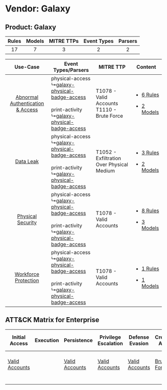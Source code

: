 Vendor: Galaxy
==============
Product: Galaxy
---------------
| Rules | Models | MITRE TTPs | Event Types | Parsers |
|:-----:|:------:|:----------:|:-----------:|:-------:|
|  17   |   7    |     3      |      2      |    2    |

|    Use-Case    | Event Types/Parsers    | MITRE TTP    | Content    |
|:----:| ---- | ---- | ---- |
| [Abnormal Authentication & Access](../../../UseCases/uc_abnormal_authentication_&_access.md) |  physical-access<br> ↳[galaxy-physical-badge-access](Ps/pC_galaxyphysicalbadgeaccess.md)<br><br> print-activity<br> ↳[galaxy-physical-badge-access](Ps/pC_galaxyphysicalbadgeaccess.md)<br> | T1078 - Valid Accounts<br>T1110 - Brute Force<br> | [<ul><li>6 Rules</li></ul><ul><li>2 Models</li></ul>](RM/r_m_galaxy_galaxy_Abnormal_Authentication_&_Access.md) |
|    [Data Leak](../../../UseCases/uc_data_leak.md)    |  physical-access<br> ↳[galaxy-physical-badge-access](Ps/pC_galaxyphysicalbadgeaccess.md)<br><br> print-activity<br> ↳[galaxy-physical-badge-access](Ps/pC_galaxyphysicalbadgeaccess.md)<br> | T1052 - Exfiltration Over Physical Medium<br>     | [<ul><li>3 Rules</li></ul><ul><li>2 Models</li></ul>](RM/r_m_galaxy_galaxy_Data_Leak.md)    |
|    [Physical Security](../../../UseCases/uc_physical_security.md)    |  physical-access<br> ↳[galaxy-physical-badge-access](Ps/pC_galaxyphysicalbadgeaccess.md)<br><br> print-activity<br> ↳[galaxy-physical-badge-access](Ps/pC_galaxyphysicalbadgeaccess.md)<br> | T1078 - Valid Accounts<br>    | [<ul><li>8 Rules</li></ul><ul><li>3 Models</li></ul>](RM/r_m_galaxy_galaxy_Physical_Security.md)    |
|    [Workforce Protection](../../../UseCases/uc_workforce_protection.md)    |  physical-access<br> ↳[galaxy-physical-badge-access](Ps/pC_galaxyphysicalbadgeaccess.md)<br><br> print-activity<br> ↳[galaxy-physical-badge-access](Ps/pC_galaxyphysicalbadgeaccess.md)<br> | T1078 - Valid Accounts<br>    | [<ul><li>1 Rules</li></ul><ul><li>1 Models</li></ul>](RM/r_m_galaxy_galaxy_Workforce_Protection.md)    |

ATT&CK Matrix for Enterprise
----------------------------
| Initial Access                                                      | Execution | Persistence                                                         | Privilege Escalation                                                | Defense Evasion                                                     | Credential Access                                                | Discovery | Lateral Movement | Collection | Command and Control | Exfiltration                                                                           | Impact |
| ------------------------------------------------------------------- | --------- | ------------------------------------------------------------------- | ------------------------------------------------------------------- | ------------------------------------------------------------------- | ---------------------------------------------------------------- | --------- | ---------------- | ---------- | ------------------- | -------------------------------------------------------------------------------------- | ------ |
| [Valid Accounts](https://attack.mitre.org/techniques/T1078)<br><br> |           | [Valid Accounts](https://attack.mitre.org/techniques/T1078)<br><br> | [Valid Accounts](https://attack.mitre.org/techniques/T1078)<br><br> | [Valid Accounts](https://attack.mitre.org/techniques/T1078)<br><br> | [Brute Force](https://attack.mitre.org/techniques/T1110)<br><br> |           |                  |            |                     | [Exfiltration Over Physical Medium](https://attack.mitre.org/techniques/T1052)<br><br> |        |